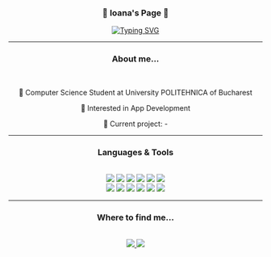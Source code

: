 <h3 align="center"> 💐 Ioana's Page 💐 </h3>
<!--
https://readme-typing-svg.demolab.com/demo/?color=7BF77B&lines=%E2%82%8A%E2%9C%A9%E2%80%A7%E2%82%8A%CB%9A%E0%B1%A8%E0%A7%8E%CB%9A%E2%82%8A%E2%9C%A9%E2%80%A7%E2%82%8A;Welcome+to+my+Github+page!+%3AD
-->
<div align="center">
<a href="https://git.io/typing-svg"><img src="https://readme-typing-svg.demolab.com?font=Fira+Code&pause=1000&color=65DC69&center=true&width=435&lines=Welcome+to+my+Github+!+%3AD;+%DD%81%E2%82%8A+%E2%8A%B9+.+%DD%81%CB%96+.+%DD%81%C2%B7%EA%95%A4" alt="Typing SVG" /></a>
<div/>

<hr/>
<h3 align="center"> About me... </h3>
<br/>
<div align="center">
 
 🌷 Computer Science Student at University POLITEHNICA of Bucharest
 
 🪻 Interested in App Development

 🌻 Current project: -
</div>

<hr/>
<h3 align="center"> Languages & Tools </h3>
<br/>
<!--
https://github.com/alexandresanlim/Badges4-README.md-Profile
-->
<div align="center">
    <img src="https://img.shields.io/badge/c++-%2300599C.svg?style=for-the-badge&logo=c%2B%2B&logoColor=white"/>
    <img src="https://img.shields.io/badge/java-%23ED8B00.svg?style=for-the-badge&logo=openjdk&logoColor=white"/>
    <img src="https://img.shields.io/badge/rust-%23000000.svg?style=for-the-badge&logo=rust&logoColor=white"/>
    <img src="https://img.shields.io/badge/html5-%23E34F26.svg?style=for-the-badge&logo=html5&logoColor=white"/>
    <img src="https://img.shields.io/badge/css3-%231572B6.svg?style=for-the-badge&logo=css3&logoColor=white"/>
    <img src="https://img.shields.io/badge/javascript-%23323330.svg?style=for-the-badge&logo=javascript&logoColor=%23F7DF1E"/>
 <br>
    <img src="https://img.shields.io/badge/bash_script-%23121011.svg?style=for-the-badge&logo=gnu-bash&logoColor=white"/>
    <img src="https://img.shields.io/badge/github%20actions-%232671E5.svg?style=for-the-badge&logo=githubactions&logoColor=white"/>
    <img src="https://img.shields.io/badge/markdown-%23000000.svg?style=for-the-badge&logo=markdown&logoColor=white"/>
    <img src="https://img.shields.io/badge/Canva-%2300C4CC.svg?style=for-the-badge&logo=Canva&logoColor=white"/>
    <img src="https://img.shields.io/badge/figma-%23F24E1E.svg?style=for-the-badge&logo=figma&logoColor=white"/>
    <img src="https://img.shields.io/badge/unity-%23000000.svg?style=for-the-badge&logo=unity&logoColor=white"/>
 <br>
</div>

<hr/>
<h3 align="center"> Where to find me... </h3>
<br/>
<!--
https://github.com/tandpfun/skill-icons?tab=readme-ov-file
-->
<div align="center">
 <a href="mailto:ioana.nedelcu643@gmail.com">
    <img src="https://skillicons.dev/icons?i=gmail"/>
 </a>
 <a href="https://www.linkedin.com/in/ioana-nedelcu-6b2339355?utm_source=share&utm_campaign=share_via&utm_content=profile&utm_medium=android_app" target="_blank">
    <img src="https://skillicons.dev/icons?i=linkedin" target="_blank"/>
 </a>
</div>
